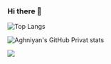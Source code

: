 ### Hi there 👋

<!--
**Aghniyan/Aghniyan** is a ✨ _special_ ✨ repository because its `README.md` (this file) appears on your GitHub profile.

Here are some ideas to get you started:

- 🔭 I’m currently working on ...
- 🌱 I’m currently learning ...
- 👯 I’m looking to collaborate on ...
- 🤔 I’m looking for help with ...
- 💬 Ask me about ...
- 📫 How to reach me: ...
- 😄 Pronouns: ...
- ⚡ Fun fact: ...
-->
![Top Langs](https://github-readme-stats.vercel.app/api/top-langs/?username=Aghniyan)

<!-- ![Aghniyan's GitHub stats](https://github-readme-stats.vercel.app/api?username=Aghniyan&show_icons=true&theme=radical) -->
![Aghniyan's GitHub Privat stats](https://github-readme-stats.vercel.app/api?username=Aghniyan&show_icons=true&theme=radical&count_private=true)

![](https://komarev.com/ghpvc/?username=Aghniyan&label=VISITOR)
